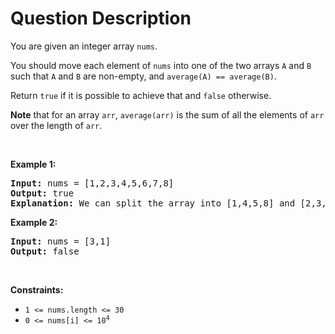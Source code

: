 # Question Description

<p>You are given an integer array <code>nums</code>.</p>

<p>You should move each element of <code>nums</code> into one of the two arrays <code>A</code> and <code>B</code> such that <code>A</code> and <code>B</code> are non-empty, and <code>average(A) == average(B)</code>.</p>

<p>Return <code>true</code> if it is possible to achieve that and <code>false</code> otherwise.</p>

<p><strong>Note</strong> that for an array <code>arr</code>, <code>average(arr)</code> is the sum of all the elements of <code>arr</code> over the length of <code>arr</code>.</p>

<p>&nbsp;</p>
<p><strong>Example 1:</strong></p>

<pre>
<strong>Input:</strong> nums = [1,2,3,4,5,6,7,8]
<strong>Output:</strong> true
<strong>Explanation:</strong> We can split the array into [1,4,5,8] and [2,3,6,7], and both of them have an average of 4.5.
</pre>

<p><strong>Example 2:</strong></p>

<pre>
<strong>Input:</strong> nums = [3,1]
<strong>Output:</strong> false
</pre>

<p>&nbsp;</p>
<p><strong>Constraints:</strong></p>

<ul>
	<li><code>1 &lt;= nums.length &lt;= 30</code></li>
	<li><code>0 &lt;= nums[i] &lt;= 10<sup>4</sup></code></li>
</ul>
